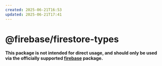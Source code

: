 ```yaml
---
created: 2025-06-21T16:53
updated: 2025-06-21T17:41
---
```

# @firebase/firestore-types

**This package is not intended for direct usage, and should only be used via the officially supported [firebase](https://www.npmjs.com/package/firebase) package.**
